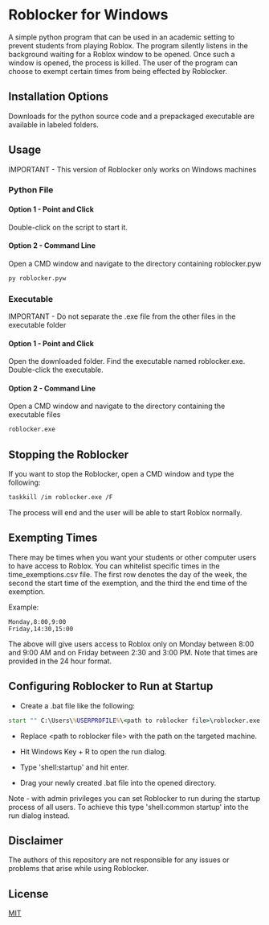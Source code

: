 # Roblocker for Windows
 A simple python program that can be used in an academic setting to prevent students from playing Roblox.  The program silently listens in the background waiting for a Roblox window to be opened.  Once such a window is opened, the process is killed.  The user of the program can choose to exempt certain times from being effected by Roblocker.
 
 ## Installation Options
 Downloads for the python source code and a prepackaged executable are available in labeled folders.  
 ## Usage
 
 IMPORTANT - This version of Roblocker only works on Windows machines
 
 ### Python File
 
 #### Option 1 - Point and Click
 Double-click on the script to start it.
 
 #### Option 2 - Command Line
 Open a CMD window and navigate to the directory containing roblocker.pyw
 
 ```bash
 py roblocker.pyw
 ```
 
 ### Executable
 
 IMPORTANT - Do not separate the .exe file from the other files in the executable folder
 
 #### Option 1 - Point and Click
 Open the downloaded folder. Find the executable named roblocker.exe.  Double-click the executable.
 
 #### Option 2 - Command Line
Open a CMD window and navigate to the directory containing the executable files

```bash
roblocker.exe
```

## Stopping the Roblocker
If you want to stop the Roblocker, open a CMD window and type the following:

```bash
taskkill /im roblocker.exe /F
```

The process will end and the user will be able to start Roblox normally.

## Exempting Times
There may be times when you want your students or other computer users to have access to Roblox.  You can whitelist specific times in the time_exemptions.csv file.  The first row denotes the day of the week, the second the start time of the exemption, and the third the end time of the exemption.

Example:

```csv
Monday,8:00,9:00
Friday,14:30,15:00
```

The above will give users access to Roblox only on Monday between 8:00 and 9:00 AM and on Friday between 2:30 and 3:00 PM.  Note that times are provided in the 24 hour format.

## Configuring Roblocker to Run at Startup
* Create a .bat file like the following:

```bat
start "" C:\Users\%USERPROFILE%\<path to roblocker file>\roblocker.exe
```

* Replace &lt;path to roblocker file&gt; with the path on the targeted machine.
    
* Hit Windows Key + R to open the run dialog.
* Type 'shell:startup' and hit enter.
* Drag your newly created .bat file into the opened directory.

Note - with admin privileges you can set Roblocker to run during the startup process of all users.  To achieve this type 'shell:common startup' into the run dialog instead.

## Disclaimer
The authors of this repository are not responsible for any issues or problems that arise while using Roblocker.
 
## License
[MIT](https://choosealicense.com/licenses/mit/)
